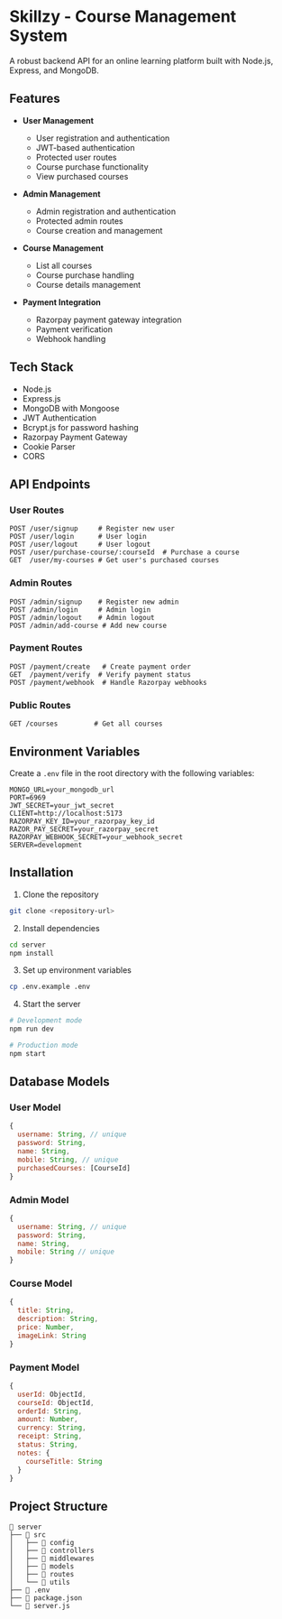 # Skillzy - Course Management System

A robust backend API for an online learning platform built with Node.js, Express, and MongoDB.

## Features

- **User Management**
  - User registration and authentication
  - JWT-based authentication
  - Protected user routes
  - Course purchase functionality
  - View purchased courses

- **Admin Management**
  - Admin registration and authentication
  - Protected admin routes
  - Course creation and management

- **Course Management**
  - List all courses
  - Course purchase handling
  - Course details management

- **Payment Integration**
  - Razorpay payment gateway integration
  - Payment verification
  - Webhook handling

## Tech Stack

- Node.js
- Express.js
- MongoDB with Mongoose
- JWT Authentication
- Bcrypt.js for password hashing
- Razorpay Payment Gateway
- Cookie Parser
- CORS

## API Endpoints

### User Routes
```http
POST /user/signup     # Register new user
POST /user/login      # User login
POST /user/logout     # User logout
POST /user/purchase-course/:courseId  # Purchase a course
GET  /user/my-courses # Get user's purchased courses
```

### Admin Routes
```http
POST /admin/signup    # Register new admin
POST /admin/login     # Admin login
POST /admin/logout    # Admin logout
POST /admin/add-course # Add new course
```

### Payment Routes
```http
POST /payment/create   # Create payment order
GET  /payment/verify  # Verify payment status
POST /payment/webhook  # Handle Razorpay webhooks
```

### Public Routes
```http
GET /courses         # Get all courses
```

## Environment Variables

Create a `.env` file in the root directory with the following variables:

```env
MONGO_URL=your_mongodb_url
PORT=6969
JWT_SECRET=your_jwt_secret
CLIENT=http://localhost:5173
RAZORPAY_KEY_ID=your_razorpay_key_id
RAZOR_PAY_SECRET=your_razorpay_secret
RAZORPAY_WEBHOOK_SECRET=your_webhook_secret
SERVER=development
```

## Installation

1. Clone the repository
```bash
git clone <repository-url>
```

2. Install dependencies
```bash
cd server
npm install
```

3. Set up environment variables
```bash
cp .env.example .env
```

4. Start the server
```bash
# Development mode
npm run dev

# Production mode
npm start
```

## Database Models

### User Model
```javascript
{
  username: String, // unique
  password: String,
  name: String,
  mobile: String, // unique
  purchasedCourses: [CourseId]
}
```

### Admin Model
```javascript
{
  username: String, // unique
  password: String,
  name: String,
  mobile: String // unique
}
```

### Course Model
```javascript
{
  title: String,
  description: String,
  price: Number,
  imageLink: String
}
```

### Payment Model
```javascript
{
  userId: ObjectId,
  courseId: ObjectId,
  orderId: String,
  amount: Number,
  currency: String,
  receipt: String,
  status: String,
  notes: {
    courseTitle: String
  }
}
```

## Project Structure

```
📁 server
├── 📁 src
│   ├── 📁 config
│   ├── 📁 controllers
│   ├── 📁 middlewares
│   ├── 📁 models
│   ├── 📁 routes
│   └── 📁 utils
├── 📄 .env
├── 📄 package.json
└── 📄 server.js
```
